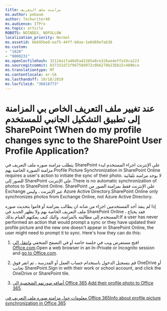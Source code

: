 ```yaml
---
title: مزامنة ملف التعريف
ms.author: pebaum
author: Techwriter40
ms.audience: ITPro
ms.topic: article
ROBOTS: NOINDEX, NOFOLLOW
localization_priority: Normal
ms.assetid: 6b695be8-eaf5-44ff-b0ae-1e0d89e7ab36
ms.custom:
- "1828"
- "9000231"
ms.openlocfilehash: 32124a1fa46d5a42265e8ce326ae4effa19ca223
ms.sourcegitcommit: 037331d71f06750d972c0b6278b23bb15c4806ca
ms.translationtype: MT
ms.contentlocale: ar-SA
ms.lasthandoff: 10/18/2019
ms.locfileid: "36818773"
---
```

# <a name="when-do-my-profile-changes-sync-to-the-sharepoint-user-profile-application"></a><span data-ttu-id="35ccc-102">عند تغيير ملف التعريف الخاص بي المزامنة إلى تطبيق التشكيل الجانبي للمستخدم SharePoint ؟</span><span class="sxs-lookup"><span data-stu-id="35ccc-102">When do my profile changes sync to the SharePoint User Profile Application?</span></span>

<span data-ttu-id="35ccc-103">يتطلب مزامنة صوره ملف التعريف في SharePoint علي الإنترنت اجراء المستخدم لبدء مزامنة الصورة الخاصة بهم.</span><span class="sxs-lookup"><span data-stu-id="35ccc-103">Profile Picture Synchronization in SharePoint Online requires a user's action to initiate the sync of their photo.</span></span> <span data-ttu-id="35ccc-104">لا يوجد مزامنة تلقائية للصور إلى SharePoint علي الإنترنت.</span><span class="sxs-lookup"><span data-stu-id="35ccc-104">There is no automatic synchronization of photos to SharePoint Online.</span></span> <span data-ttu-id="35ccc-105">SharePoint علي الإنترنت فقط بمزامنة الصور من Exchange عبر الإنترنت ، وليس Azure Active Directory.</span><span class="sxs-lookup"><span data-stu-id="35ccc-105">SharePoint Online only synchronizes photos from Exchange Online, not Azure Active Directory.</span></span>

<span data-ttu-id="35ccc-106">إذا لم ينفذ أحد المستخدمين اجراء من شانه ان يطالب بمزامنة أو قاموا بتحديث صوره ملف التعريف الخاصة بهم ولا يظهر الجديد في SharePoint Online ، فقد يحتاج المستخدم إلى مطالبته بالمزامنة. واليك كيف يمكنهم القيام بذلك:</span><span class="sxs-lookup"><span data-stu-id="35ccc-106">If a user has never performed an action that would prompt a sync or they have updated their profile picture and the new one doesn't appear in SharePoint Online, the user might need to prompt it to sync. Here's how they can do this:</span></span>

1. <span data-ttu-id="35ccc-107">افتح مستعرض ويب في جلسة خاصه أو في التصفح المتخفي [وانتقل إلى Office.com](http://www.office.com/).</span><span class="sxs-lookup"><span data-stu-id="35ccc-107">Open a web browser in an In-Private or Incognito session and [go to Office.com](http://www.office.com/).</span></span>

2. <span data-ttu-id="35ccc-108">قم بتسجيل الدخول باستخدام حساب العمل أو المدرسة ، ثم انقر فوق OneDrive أو تجانب SharePoint.</span><span class="sxs-lookup"><span data-stu-id="35ccc-108">Sign in with their work or school account, and click the OneDrive or SharePoint tile.</span></span>

3. <span data-ttu-id="35ccc-109">[أضافه صورتهم الشخصية إلى Office 365](https://support.office.com/article/Add-your-profile-photo-to-Office-365-2eaf93fd-b3f1-43b9-9cdc-bdcd548435b7).</span><span class="sxs-lookup"><span data-stu-id="35ccc-109">[Add their profile photo to Office 365](https://support.office.com/article/Add-your-profile-photo-to-Office-365-2eaf93fd-b3f1-43b9-9cdc-bdcd548435b7).</span></span>

[<span data-ttu-id="35ccc-110">معلومات حول مزامنة صوره ملف التعريف في Office 365</span><span class="sxs-lookup"><span data-stu-id="35ccc-110">Info about profile picture synchronization in Office 365</span></span>](https://support.office.com/article/Information-about-user-profile-synchronization-in-SharePoint-Online-177eb196-5887-43c9-84c3-b98a43d35129)

